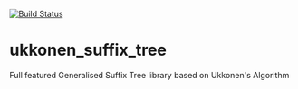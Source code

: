 [![Build Status](https://travis-ci.org/mattporritt/ukkonen_suffix_tree.svg?branch=master)](https://travis-ci.org/mattporritt/ukkonen_suffix_tree)

# ukkonen_suffix_tree
Full featured Generalised Suffix Tree library based on Ukkonen's Algorithm
